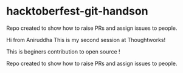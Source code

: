 # hacktoberfest-git-handson

Repo created to show how to raise PRs and assign issues to people.


Hi from Aniruddha
This is my second session at Thoughtworks! 

This is beginers contribution to open source !

Repo  created to show how to raise PRs and assign issues to people.


